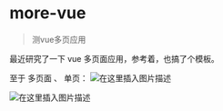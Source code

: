 # more-vue

> 测vue多页应用

最近研究了一下 vue 多页面应用，参考着，也搞了个模板。


至于 多页面 、 单页：
![在这里插入图片描述](https://images2018.cnblogs.com/blog/1272535/201803/1272535-20180320145829479-11759937.png)

![在这里插入图片描述](http://images2015.cnblogs.com/blog/1006796/201610/1006796-20161028103922875-886619453.png)
